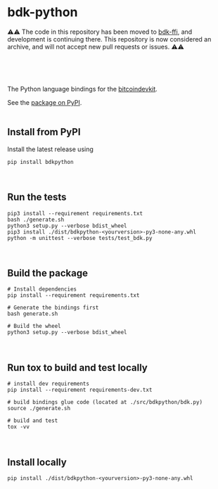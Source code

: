 # bdk-python

⚠️⚠️ The code in this repository has been moved to [bdk-ffi](https://github.com/bitcoindevkit/bdk-ffi), and development is continuing there. This repository is now considered an archive, and will not accept new pull requests or issues. ⚠️⚠️

<br/>
<br/>
<br/>

The Python language bindings for the [bitcoindevkit](https://github.com/bitcoindevkit).

See the [package on PyPI](https://pypi.org/project/bdkpython/).  
<br/>

## Install from PyPI
Install the latest release using
```shell
pip install bdkpython
```
<br/>

## Run the tests
```shell
pip3 install --requirement requirements.txt
bash ./generate.sh
python3 setup.py --verbose bdist_wheel
pip3 install ./dist/bdkpython-<yourversion>-py3-none-any.whl
python -m unittest --verbose tests/test_bdk.py
```
<br/>

## Build the package
```shell
# Install dependencies
pip install --requirement requirements.txt

# Generate the bindings first
bash generate.sh

# Build the wheel
python3 setup.py --verbose bdist_wheel
```
<br/>

## Run tox to build and test locally
```shell
# install dev requirements
pip install --requirement requirements-dev.txt

# build bindings glue code (located at ./src/bdkpython/bdk.py)
source ./generate.sh

# build and test
tox -vv
```
<br/>

## Install locally
```shell
pip install ./dist/bdkpython-<yourversion>-py3-none-any.whl
```
